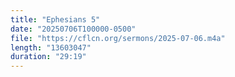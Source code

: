 ```yaml
---
title: "Ephesians 5"
date: "20250706T100000-0500"
file: "https://cflcn.org/sermons/2025-07-06.m4a"
length: "13603047"
duration: "29:19"
---
```

